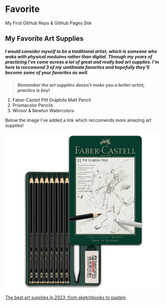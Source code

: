 # Favorite
My First GItHub Repo &amp; GitHub Pages Site 

## My Favorite Art Supplies

##### I would consider myself to be a traditional artist, which is someone who woks with physical meduims rather than digital. Through my years of practicing I've come across a lot of great and really bad art supplies. I'm here to reccomend 3 of my umtilmate favorites and hopefully they'll become some of your favorites as well.

>***Remember the art supplies doesn't make you a better artist, practice is key!***

<ol>
  <li>Faber-Castell Pitt Graphite Matt Pencil</li>
  <li>Prismacolor Pencils</li>
  <li>Winsor & Newton Watercolors</li>
</ol>

Below the image I've added a link which reccomends more amazing art supplies!

![alt text](IMG_3331.JPG)

[The best art supplies in 2023, from sketchbooks to pastels](https://www.businessinsider.com/guides/hobbies-crafts/best-art-supplies?utm_source=copy-link&utm_medium=referral&utm_content=topbar)
